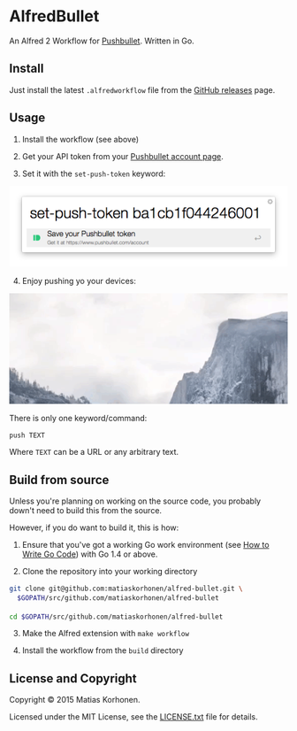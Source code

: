 # AlfredBullet

An Alfred 2 Workflow for [Pushbullet](pb). Written in Go.

[pb]: https://www.pushbullet.com/

## Install

Just install the latest `.alfredworkflow` file from the [GitHub releases][releases] page.

[releases]: https://github.com/matiaskorhonen/alfred-bullet/releases

## Usage

1. Install the workflow (see above)

2. Get your API token from your [Pushbullet account page][account].

3. Set it with the `set-push-token` keyword:

  ![set-push-token](images/set-token.png)

4. Enjoy pushing yo your devices:

  ![AlfredBullet in action](images/AlfredBullet.gif)

  There is only one keyword/command:

  ```
  push TEXT
  ```

  Where `TEXT` can be a URL or any arbitrary text.

[account]: https://www.pushbullet.com/account

## Build from source

Unless you're planning on working on the source code, you probably down't need to build this from the source.

However, if you do want to build it, this is how:

1. Ensure that you've got a working Go work environment (see [How to Write Go Code][go-how]) with Go 1.4 or above.

2. Clone the repository into your working directory

  ```sh
  git clone git@github.com:matiaskorhonen/alfred-bullet.git \
    $GOPATH/src/github.com/matiaskorhonen/alfred-bullet

  cd $GOPATH/src/github.com/matiaskorhonen/alfred-bullet
  ```

3. Make the Alfred extension with `make workflow`

4. Install the workflow from the `build` directory

[go-how]: http://golang.org/doc/code.html

## License and Copyright

Copyright © 2015 Matias Korhonen.

Licensed under the MIT License, see the [LICENSE.txt](LICENSE.txt) file for details.
